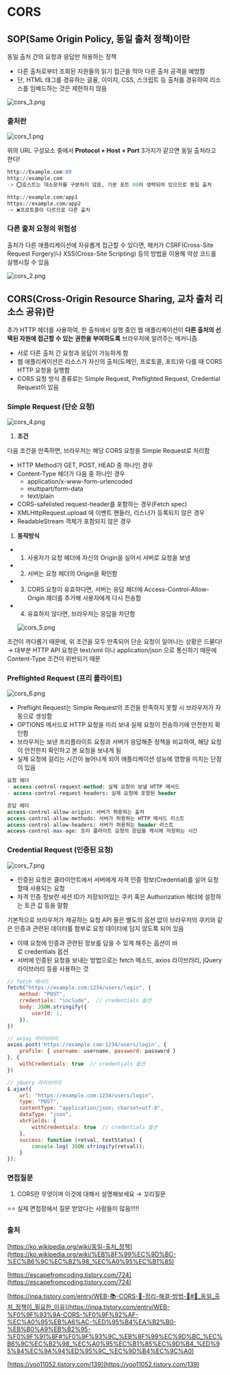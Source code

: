 # CORS

## SOP(Same Origin Policy, 동일 출처 정책)이란

동일 출처 간의 요청과 응답만 허용하는 정책

- 다른 출처로부터 조회된 자원들의 읽기 접근을 막아 다른 출처 공격을 예방함
- 단, HTML 태그를 경유하는 글꼴, 이미지, CSS, 스크립트 등 출처를 경유하여 리소스를 임베드하는 것은 제한하지 않음

![cors_3.png](CORS%20b4eca73ed6ef482aa8d10aecf990ff69/cors_3.png)

### 출처란

![cors_1.png](CORS%20b4eca73ed6ef482aa8d10aecf990ff69/cors_1.png)

위의 URL 구성요소 중에서 **Protocol + Host + Port** 3가지가 같으면 동일 출처라고 한다!

```sql
http://Example.com:80
http://example.com
-> ⭕️호스트는 대소문자를 구분하지 않음, 기본 포트 80이 생략되어 있으므로 동일 출처

http://example.com/app1
https://example.com/app2
-> ❌프로토콜이 다르므로 다른 출처
```

### 다른 출처 요청의 위험성

출처가 다른 애플리케이션에 자유롭게 접근할 수 있다면, 해커가 CSRF(Cross-Site Request Forgery)나 XSS(Cross-Site Scripting) 등의 방법을 이용해 악성 코드를 실행시킬 수 있음

![cors_2.png](CORS%20b4eca73ed6ef482aa8d10aecf990ff69/cors_2.png)

## CORS(Cross-Origin Resource Sharing, 교차 출처 리소스 공유)란

추가 HTTP 헤더를 사용하여, 한 출처에서 실행 중인 웹 애플리케이션이 **다른 출처의 선택된 자원에 접근할 수 있는 권한을 부여하도록** 브라우저에 알려주는 메커니즘

- 서로 다른 출처 간 요청과 응답이 가능하게 함
- 웹 애플리케이션은 리소스가 자신의 출처(도메인, 프로토콜, 포트)와 다를 때 CORS HTTP 요청을 실행함
- CORS 요청 방식 종류로는 Simple Request, Preflighted Request, Credential Request이 있음

### Simple Request (단순 요청)

![cors_4.png](CORS%20b4eca73ed6ef482aa8d10aecf990ff69/cors_4.png)

1. **조건**

다음 조건을 만족하면, 브라우저는 해당 CORS 요청을 Simple Request로 처리함

- HTTP Method가 GET, POST, HEAD 중 하나인 경우
- Content-Type 헤더가 다음 중 하나인 경우
    - application/x-www-form-urlencoded
    - multipart/form-data
    - text/plain
- CORS-safelisted request-header를 포함하는 경우(Fetch spec)
- XMLHttpRequest.upload 에 이벤트 핸들러, 리스너가 등록되지 않은 경우
- ReadableStream 객체가 포함되지 않은 경우

1. **동작방식**
- 1) 사용자가 요청 헤더에 자신의 Origin을 실어서 서버로 요청을 보냄
- 2) 서버는 요청 헤더의 Origin을 확인함
- 3) CORS 요청이 유효하다면, 서버는 응답 헤더에 Access-Control-Allow-Origin 헤더를 추가해 사용자에게 다시 전송함
- 4) 유효하지 않다면, 브라우저는 응답을 차단함
    
    ![cors_5.png](CORS%20b4eca73ed6ef482aa8d10aecf990ff69/cors_5.png)
    

조건이 까다롭기 때문에, 위 조건을 모두 만족되어 단순 요청이 일어나는 상황은 드물다!
→ 대부분 HTTP API 요청은 text/xml 이나 application/json 으로 통신하기 때문에 Content-Type 조건이 위반되기 때문

### Preflighted Request (프리 플라이트)

![cors_6.png](CORS%20b4eca73ed6ef482aa8d10aecf990ff69/cors_6.png)

- Preflight Request는 Simple Request의 조건을 만족하지 못할 시 브라우저가 자동으로 생성함
- OPTIONS 메서드로 HTTP 요청을 미리 보내 실제 요청이 전송하기에 안전한지 확인함
- 브라우저는 보낸 프리플라이트 요청과 서버가 응답해준 정책을 비교하여, 해당 요청이 안전한지 확인하고 본 요청을 보내게 됨
- 실제 요청에 걸리는 시간이 늘어나게 되어 애플리케이션 성능에 영향을 미치는 단점이 있음

```sql
요청 헤더
- access-control-request-method: 실제 요청이 보낼 HTTP 메서드
- access-control-request-headers: 실제 요청에 포함된 header

응답 헤더
access-control-allow-origin: 서버가 허용하는 출처
access-control-allow-methods: 서버가 허용하는 HTTP 메서드 리스트
access-control-allow-headers: 서버가 허용하는 header 리스트
access-control-max-age: 프리 플라이트 요청의 응답을 캐시에 저장하는 시간
```

### Credential Request (인증된 요청)

![cors_7.png](CORS%20b4eca73ed6ef482aa8d10aecf990ff69/cors_7.png)

- 인증된 요청은 클라이언트에서 서버에게 자격 인증 정보(Credential)를 실어 요청할때 사용되는 요청
- 자격 인증 정보란 세션 ID가 저장되어있는 쿠키 혹은 Authorization 헤더에 설정하는 토큰 값 등을 말함

기본적으로 브라우저가 제공하는 요청 API 들은 별도의 옵션 없이 브라우저의 쿠키와 같은 인증과 관련된 데이터를 함부로 요청 데이터에 담지 않도록 되어 있음

- 이때 요청에 인증과 관련된 정보를 담을 수 있게 해주는 옵션이 바로 credentials 옵션
- 서버에 인증된 요청을 보내는 방법으로는 fetch 메소드, axios 라이브러리, jQuery 라이브러리 등을 사용하는 것

```jsx
// fetch 메서드
fetch("https://example.com:1234/users/login", {
	method: "POST",
	credentials: "include",  // credentials 옵션
    body: JSON.stringify({
        userId: 1,
    }),
})

// axios 라이브러리
axios.post('https://example.com:1234/users/login', { 
    profile: { username: username, password: password } 
}, { 
	withCredentials: true  // credentials 옵션
})

// jQuery 라이브러리
$.ajax({
	url: "https://example.com:1234/users/login",
	type: "POST",
	contentType: "application/json; charset=utf-8",
	dataType: "json",		
	xhrFields: { 
    	withCredentials: true  // credentials 옵션
    },
	success: function (retval, textStatus) {
		console.log( JSON.stringify(retval));
	}
});
```

### 면접질문

1. CORS란 무엇이며 이것에 대해서 설명해보세요 → 꼬리질문

⭐️⭐️ 실제 면접장에서 질문 받았다는 사람들이 많음!!!!!

### 출처

[https://ko.wikipedia.org/wiki/동일-출처_정책](https://ko.wikipedia.org/wiki/%EB%8F%99%EC%9D%BC-%EC%B6%9C%EC%B2%98_%EC%A0%95%EC%B1%85)

[https://escapefromcoding.tistory.com/724](https://escapefromcoding.tistory.com/724)

[https://inpa.tistory.com/entry/WEB-📚-CORS-💯-정리-해결-방법-👏#📜_동일_출처_정책이_필요한_이유](https://inpa.tistory.com/entry/WEB-%F0%9F%93%9A-CORS-%F0%9F%92%AF-%EC%A0%95%EB%A6%AC-%ED%95%B4%EA%B2%B0-%EB%B0%A9%EB%B2%95-%F0%9F%91%8F#%F0%9F%93%9C_%EB%8F%99%EC%9D%BC_%EC%B6%9C%EC%B2%98_%EC%A0%95%EC%B1%85%EC%9D%B4_%ED%95%84%EC%9A%94%ED%95%9C_%EC%9D%B4%EC%9C%A0)

[https://yoo11052.tistory.com/139](https://yoo11052.tistory.com/139)